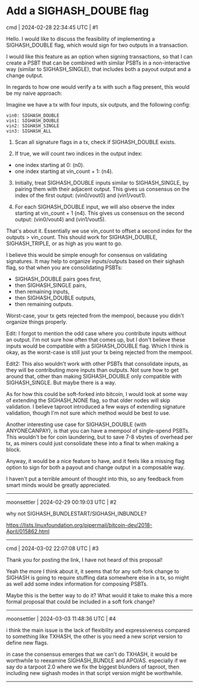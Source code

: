 # Add a SIGHASH_DOUBE flag

cmd | 2024-02-28 22:34:45 UTC | #1

Hello. I would like to discuss the feasibility of implementing a SIGHASH_DOUBLE flag, which would sign for two outputs in a transaction.

I would like this feature as an option when signing transactions, so that I can create a PSBT that can be combined with similar PSBTs in a non-interactive way (similar to SIGHASH_SINGLE), that includes both a payout output and a change output.

In regards to how one would verify a tx with such a flag present, this would be my naive approach:

Imagine we have a tx with four inputs, six outputs, and the following config:
```
vin0: SIGHASH_DOUBLE
vin1: SIGHASH_DOUBLE
vin2: SIGHASH_SINGLE
vin3: SIGHASH_ALL
```

1. Scan all signature flags in a tx, check if SIGHASH_DOUBLE exists.

2. If true, we will count two indices in the output index:
  - one index starting at 0: (n0).
  - one index starting at vin_count + 1: (n4).

3. Initially, treat SIGHASH_DOUBLE inputs similar to SIGHASH_SINGLE, by pairing them with their adjacent output. This gives us consensus on the index of the first output: (vin0/vout0) and (vin1/vout1).

4. For each SIGHASH_DOUBLE input, we will also observe the index starting at vin_count + 1 (n4). This gives us consensus on the second output: (vin0/vout4) and (vin1/vout5).

That's about it. Essentially we use vin_count to offset a second index for the outputs > vin_count. This should work for SIGHASH_DOUBLE, SIGHASH_TRIPLE, or as high as you want to go.

I believe this would be simple enough for consensus on validating signatures. It may help to organize inputs/outputs based on their sighash flag, so that when you are consolidating PSBTs:

- SIGHASH_DOUBLE pairs goes first,
- then SIGHASH_SINGLE pairs,
- then remaining inputs,
- then SIGHASH_DOUBLE outputs,
- then remaining outputs.

Worst-case, your tx gets rejected from the mempool, because you didn't organize things properly.

Edit: I forgot to mention the odd case where you contribute inputs without an output. I'm not sure how often that comes up, but I don't believe these inputs would be compatible with a SIGHASH_DOUBLE flag. Which I think is okay, as the worst-case is still just your tx being rejected from the mempool.

Edit2: This also wouldn't work with other PSBTs that consolidate inputs, as they will be contributing more inputs than outputs. Not sure how to get around that, other than making SIGHASH_DOUBLE only compatible with SIGHASH_SINGLE. But maybe there is a way.

As for how this could be soft-forked into bitcoin, I would look at some way of extending the SIGHASH_NONE flag, so that older nodes will skip validation. I believe taproot introduced a few ways of extending signature validation, though I'm not sure which method would be best to use.

Another interesting use case for SIGHASH_DOUBLE (with ANYONECANPAY), is that you can have a mempool of single-spend PSBTs. This wouldn't be for coin laundering, but to save 7-8 vbytes of overhead per tx, as miners could just consolidate these into a final tx when making a block.

Anyway, it would be a nice feature to have, and it feels like a missing flag option to sign for both a payout and change output in a composable way.

I haven't put a terrible amount of thought into this, so any feedback from smart minds would be greatly appreciated.

-------------------------

moonsettler | 2024-02-29 00:19:03 UTC | #2

why not SIGHASH_BUNDLESTART/SIGHASH_INBUNDLE?

https://lists.linuxfoundation.org/pipermail/bitcoin-dev/2018-April/015862.html

-------------------------

cmd | 2024-03-02 22:07:08 UTC | #3

Thank you for posting the link, I have not heard of this proposal!

Yeah the more I think about it, it seems that for any soft-fork change to SIGHASH is going to require stuffing data somewhere else in a tx, so might as well add some index information for composing PSBTs.

Maybe this is the better way to do it? What would it take to make this a more formal proposal that could be included in a soft fork change?

-------------------------

moonsettler | 2024-03-03 11:48:36 UTC | #4

i think the main issue is the lack of flexibility and expressiveness compared to something like TXHASH, the other is you need a new script version to define new flags.

in case the consensus emerges that we can't do TXHASH, it would be worthwhile to reexamine SIGHASH_BUNDLE and APO/AS. especially if we say do a tarpoot 2.0 where we fix the biggest blunders of taproot, then including new sighash modes in that script version might be worthwhile.

-------------------------

